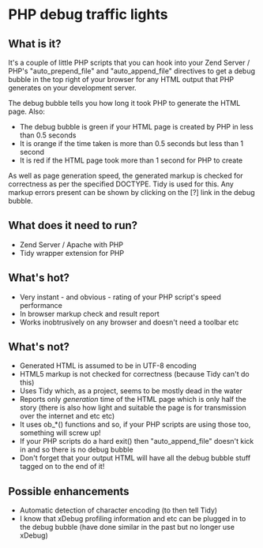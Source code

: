 # PHP debug traffic lights

## What is it?

It's a couple of little PHP scripts that you can hook into your Zend Server / PHP's
"auto_prepend_file" and "auto_append_file" directives to get a debug bubble in the
top right of your browser for any HTML output that PHP generates on your development
server.

The debug bubble tells you how long it took PHP to generate the HTML page. Also:

* The debug bubble is green if your HTML page is created by PHP in less than 0.5 seconds
* It is orange if the time taken is more than 0.5 seconds but less than 1 second
* It is red if the HTML page took more than 1 second for PHP to create

As well as page generation speed, the generated markup is checked for correctness as per the
specified DOCTYPE. Tidy is used for this. Any markup errors present can be shown by clicking
on the [?] link in the debug bubble.

## What does it need to run?

* Zend Server / Apache with PHP
* Tidy wrapper extension for PHP


## What's hot?

* Very instant - and obvious - rating of your PHP script's speed performance
* In browser markup check and result report
* Works inobtrusively on any browser and doesn't need a toolbar etc


## What's not?

* Generated HTML is assumed to be in UTF-8 encoding
* HTML5 markup is not checked for correctness (because Tidy can't do this)
* Uses Tidy which, as a project, seems to be mostly dead in the water
* Reports only *generation* time of the HTML page which is only half the story (there is also how light and suitable the page is for transmission over the internet and etc etc)
* It uses ob_*() functions and so, if your PHP scripts are using those too, something will screw up!
* If your PHP scripts do a hard exit() then "auto_append_file" doesn't kick in and so there is no debug bubble
* Don't forget that your output HTML will have all the debug bubble stuff tagged on to the
end of it!

## Possible enhancements

* Automatic detection of character encoding (to then tell Tidy)
* I know that xDebug profiling information and etc can be plugged in to the debug bubble
(have done similar in the past but no longer use xDebug)
